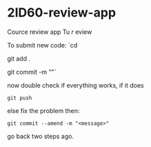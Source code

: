 # 2ID60-review-app
Cource review app Tu _r_ eview

To submit new code:
`cd <project root>

git add .

git commit -m "<message>"`

now double check if everything works, if it does

`git push`

else fix the problem then:

`git commit --amend -m "<message>"`

go back two steps ago.

